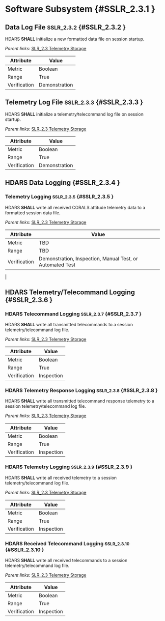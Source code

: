 # Software Subsystem {#SSLR_2.3.1 }

## Data Log File <small>SSLR_2.3.2</small> {#SSLR_2.3.2 }

HDARS  **SHALL** initialize a new formatted data file on session startup.

*Parent links:* [SLR_2.3 Telemetry Storage](SLR_2.html#SLR_2.3)

| Attribute | Value |
| --------- | ----- |
| Metric | Boolean |
| Range | True |
| Verification | Demonstration |


## Telemetry Log File <small>SSLR_2.3.3</small> {#SSLR_2.3.3 }

HDARS **SHALL** initialize a telemetry/telecommand log file on session startup.

*Parent links:* [SLR_2.3 Telemetry Storage](SLR_2.html#SLR_2.3)

| Attribute | Value |
| --------- | ----- |
| Metric | Boolean |
| Range | True |
| Verification | Demonstration |


## HDARS Data Logging {#SSLR_2.3.4 }

### Telemetry Logging <small>SSLR_2.3.5</small> {#SSLR_2.3.5 }

HDARS **SHALL** write all received CORALS attitude telemetry data to a formatted session data file.

*Parent links:* [SLR_2.3 Telemetry Storage](SLR_2.html#SLR_2.3)

| Attribute | Value |
| --------- | ----- |
| Metric | TBD |
| Range | TBD |
| Verification | Demonstration, Inspection, Manual Test, or Automated Test
 |


## HDARS Telemetry/Telecommand Logging {#SSLR_2.3.6 }

### HDARS Telecommand Logging <small>SSLR_2.3.7</small> {#SSLR_2.3.7 }

HDARS **SHALL** write all transmitted telecommands to a session telemetry/telecommand log file.

*Parent links:* [SLR_2.3 Telemetry Storage](SLR_2.html#SLR_2.3)

| Attribute | Value |
| --------- | ----- |
| Metric | Boolean |
| Range | True |
| Verification | Inspection |


### HDARS Telemetry Response Logging <small>SSLR_2.3.8</small> {#SSLR_2.3.8 }

HDARS **SHALL** write all transmitted telecommand response telemetry to a session telemetry/telecommand log file.

*Parent links:* [SLR_2.3 Telemetry Storage](SLR_2.html#SLR_2.3)

| Attribute | Value |
| --------- | ----- |
| Metric | Boolean |
| Range | True |
| Verification | Inspection |


### HDARS Telemetry Logging <small>SSLR_2.3.9</small> {#SSLR_2.3.9 }

HDARS **SHALL** write all received telemetry to a session telemetry/telecommand log file.

*Parent links:* [SLR_2.3 Telemetry Storage](SLR_2.html#SLR_2.3)

| Attribute | Value |
| --------- | ----- |
| Metric | Boolean |
| Range | True |
| Verification | Inspection |


### HDARS Received Telecommand Logging <small>SSLR_2.3.10</small> {#SSLR_2.3.10 }

HDARS **SHALL** write all received telecommands to a session telemetry/telecommand log file.

*Parent links:* [SLR_2.3 Telemetry Storage](SLR_2.html#SLR_2.3)

| Attribute | Value |
| --------- | ----- |
| Metric | Boolean |
| Range | True |
| Verification | Inspection |


